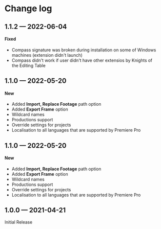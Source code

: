 # Change log

##

## 1.1.2 — 2022-06-04

#### Fixed

* Compass signature was broken during installation on some of Windows machines (extension didn't launch)
* Compass didn't work if user didn't have other extensios by Knights of the Editing Table

## 1.1.0 — 2022-05-20

#### New

* Added **Import, Replace Footage** path option
* Added **Export Frame** option
* Wildcard names
* Productions support
* Override settings for projects
* Localisation to all languages that are supported by Premiere Pro

## 1.1.0 — 2022-05-20

#### New

* Added **Import, Replace Footage** path option
* Added **Export Frame** option
* Wildcard names
* Productions support
* Override settings for projects
* Localisation to all languages that are supported by Premiere Pro

## 1.0.0 — 2021-04-21

Initial Release
